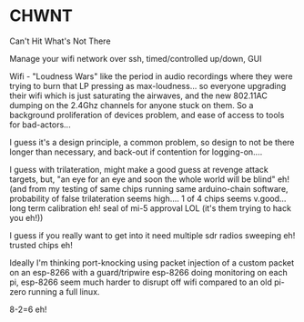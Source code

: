 # CHWNT
Can't Hit What's Not There

Manage your wifi network over ssh, timed/controlled up/down, GUI

Wifi - "Loudness Wars" like the period in audio recordings where they were trying to burn that LP pressing as max-loudness... so everyone upgrading their wifi which is just saturating the airwaves, and the new 802.11AC dumping on the 2.4Ghz channels for anyone stuck on them.  So a background proliferation of devices problem, and ease of access to tools for bad-actors...

I guess it's a design principle, a common problem, so design to not be there longer than necessary, and back-out if contention for logging-on....

I guess with trilateration, might make a good guess at revenge attack targets, but, "an eye for an eye and soon the whole world will be blind" eh! (and from my testing of same chips running same arduino-chain software, probability of false trilateration seems high.... 1 of 4 chips seems v.good... long term calibration eh! seal of mi-5 approval LOL (it's them trying to hack you eh!))

I guess if you really want to get into it need multiple sdr radios sweeping eh! trusted chips eh!

Ideally I'm thinking port-knocking using packet injection of a custom packet on an esp-8266 with a guard/tripwire esp-8266 doing monitoring on each pi, esp-8266 seem much harder to disrupt off wifi compared to an old pi-zero running a full linux.

8-2=6 eh! 
